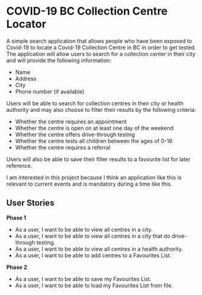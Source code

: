 # COVID-19 BC Collection Centre Locator
A simple search application that allows people who have been exposed to Covid-19 to locate a Covid-19 Collection Centre
in BC in order to get tested. The application will allow users to search for a collection center in their city and will
provide the following information:
- Name
- Address
- City
- Phone number (if available)

Users will be able to search for collection centres in their city or health authority and may also choose to filter 
their results by the following criteria:
- Whether the centre requires an appointment
- Whether the centre is open on at least one day of the weekend
- Whether the centre offers drive-through testing
- Whether the centre tests all children between the ages of 0-16
- Whether the centre requires a referral

Users will also be able to save their filter results to a favourite list for later reference.

I am interested in this project because I think an application like this is relevant to current events and is mandatory
 during a time like this.

## User Stories
**Phase 1**
- As a user, I want to be able to view all centres in a city.
- As a user, I want to be able to view all centres in a city that do drive-through testing.
- As a user, I want to be able to view all centres in a health authority.
- As a user, I want to be able to add centres to a Favourites List.

**Phase 2**
- As a user, I want to be able to save my Favourites List.
- As a user, I want to be able to load my Favourites List from file.